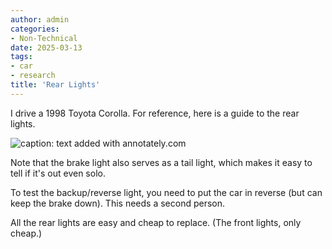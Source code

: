```yaml
---
author: admin
categories:
- Non-Technical
date: 2025-03-13
tags:
- car
- research
title: 'Rear Lights'
---
```


I drive a 1998 Toyota Corolla. For reference, here is a guide to the rear lights.

![caption: text added with annotately.com](carlights-annotated.jpg)

Note that the brake light also serves as a tail light, which makes it easy to tell if it's out even solo.

To test the backup/reverse light, you need to put the car in reverse (but can keep the brake down). This needs a second person.

All the rear lights are easy and cheap to replace. (The front lights, only cheap.)
